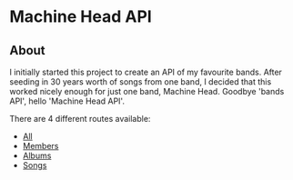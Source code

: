 # Machine Head API

## About
I initially started this project to create an API of my favourite bands. After seeding in 30 years worth of songs from one band, I decided that this worked nicely enough for just one band, Machine Head. Goodbye 'bands API', hello 'Machine Head API'.

There are 4 different routes available:
* [All](https://machine-head-api.herokuapp.com/bands)
* [Members](https://machine-head-api.herokuapp.com/members)
* [Albums](https://machine-head-api.herokuapp.com/albums)
* [Songs](https://machine-head-api.herokuapp.com/songs)
